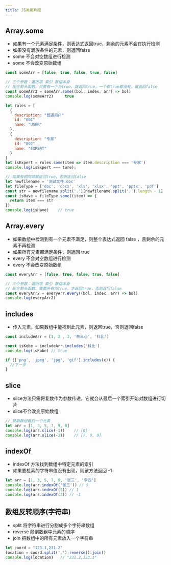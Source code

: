```yaml
---
title: JS常用片段
---
```


## Array.some

*   如果有一个元素满足条件，则表达式返回true，剩余的元素不会在执行检测
*   如果没有满族条件的元素，则返回false
*   some 不会对空数组进行检测
*   some 不会改变原始数组

```javascript
const someArr = [false, true, false, true, false]

// 三个参数：遍历项 索引 数组本身
// 配合箭头函数，只要有一个为true，就返回true，一个都true都没有，就返回false
const someArr2 = someArr.some((bol, index, arr) => bol)
console.log(someArr2)     true

let roles = [
  {
    description: "普通用户"
    id: "001"
    name: "USER"
  },
  {
    description: "专家"
    id: "002"
    name: "EXPERT"
  }
]
let isExpert = roles.some(item => item.description === '专家')
console.log(isExpert === ture);

// 如果有相同项就返回true，否则返回false
let newfilename = '测试文件.doc'
let fileType = ['doc', 'docx', 'xls', 'xlsx', 'ppt', 'pptx', 'pdf']
const str = newfilename.split('.')[newfilename.split('.').length - 1]
const isHave = fileType.some((item) => {
  return item === str
})
console.log(isHave)    // true
```

## Array.every

*   如果数组中检测到有一个元素不满足，则整个表达式返回 false ，且剩余的元素不再检测
*   如果所有元素都满足条件，则返回 true
*   every 不会对空数组进行检测
*   every 不会改变原始数组

```javascript
const everyArr = [false, true, false, true, false]

// 三个参数：遍历项 索引 数组本身
// 配合箭头函数，需要所有为true，才返回true，否则返回false
const everyArr2 = everyArr.every((bol, index, arr) => bol)
console.log(everyArr2)
```

## includes

*   传入元素，如果数组中能找到此元素，则返回true，否则返回false

```javascript
const includeArr = [1, 2 , 3, '林三心', '科比']

const isKobe = includeArr.includes('科比')
console.log(isKobe) // true

if (['png', 'jpeg', 'jpg', 'gif'].includes(x)) {
  //下一步
}
```

## slice
*  slice方法只需将复数作为参数传递，它就会从最后一个索引开始对数组进行切片
*  slice不会改变原始数组

```javascript
// 获取数组最后一个元素
let arr = [1, 3, 5, 7, 9, 0]
console.log(arr.slice(-1))    // [0]
console.log(arr.slice(-3))    // [7, 9, 0]
```

## indexOf
*   indexOf 方法找到数组中特定元素的索引
*   如果要检索的字符串值没有出现，则该方法返回 -1

```javascript
let arr = [1, 3, 5, 7, 9, '张三', '李四']
console.log(arr.indexOf('张三')) // 5
console.log(arr.indexOf(3)) // 1
console.log(arr.indexOf(3)) // -1
```

## 数组反转顺序(字符串)

*   split 将字符串进行分割成多个字符串数组
*   reverse 颠倒数组中元素的顺序
*   join 把数组中的所有元素放入一个字符串

```javascript
let coord = "123.1,231.2"
location = coord.split(',').reverse().join()
console.log(location)   // "231.2,123.1"
```